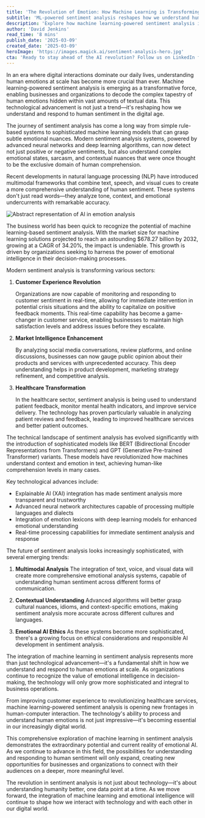```yaml
---
title: 'The Revolution of Emotion: How Machine Learning is Transforming Sentiment Analysis'
subtitle: 'ML-powered sentiment analysis reshapes how we understand human emotions at scale'
description: 'Explore how machine learning-powered sentiment analysis is revolutionizing our understanding of human emotions. Discover its impact across various sectors including customer experience, market intelligence, and healthcare.'
author: 'David Jenkins'
read_time: '8 mins'
publish_date: '2025-03-09'
created_date: '2025-03-09'
heroImage: 'https://images.magick.ai/sentiment-analysis-hero.jpg'
cta: 'Ready to stay ahead of the AI revolution? Follow us on LinkedIn for daily insights into how machine learning is transforming business intelligence and emotional analytics.'
---
```


In an era where digital interactions dominate our daily lives, understanding human emotions at scale has become more crucial than ever. Machine learning-powered sentiment analysis is emerging as a transformative force, enabling businesses and organizations to decode the complex tapestry of human emotions hidden within vast amounts of textual data. This technological advancement is not just a trend—it's reshaping how we understand and respond to human sentiment in the digital age.

The journey of sentiment analysis has come a long way from simple rule-based systems to sophisticated machine learning models that can grasp subtle emotional nuances. Modern sentiment analysis systems, powered by advanced neural networks and deep learning algorithms, can now detect not just positive or negative sentiments, but also understand complex emotional states, sarcasm, and contextual nuances that were once thought to be the exclusive domain of human comprehension.

Recent developments in natural language processing (NLP) have introduced multimodal frameworks that combine text, speech, and visual cues to create a more comprehensive understanding of human sentiment. These systems don't just read words—they analyze tone, context, and emotional undercurrents with remarkable accuracy.

![Abstract representation of AI in emotion analysis](https://via.placeholder.com/600x400.png)

The business world has been quick to recognize the potential of machine learning-based sentiment analysis. With the market size for machine learning solutions projected to reach an astounding $678.27 billion by 2032, growing at a CAGR of 34.20%, the impact is undeniable. This growth is driven by organizations seeking to harness the power of emotional intelligence in their decision-making processes.

Modern sentiment analysis is transforming various sectors:

1. **Customer Experience Revolution**

   Organizations are now capable of monitoring and responding to customer sentiment in real-time, allowing for immediate intervention in potential crisis situations and the ability to capitalize on positive feedback moments. This real-time capability has become a game-changer in customer service, enabling businesses to maintain high satisfaction levels and address issues before they escalate.

2. **Market Intelligence Enhancement**

   By analyzing social media conversations, review platforms, and online discussions, businesses can now gauge public opinion about their products and services with unprecedented accuracy. This deep understanding helps in product development, marketing strategy refinement, and competitive analysis.

3. **Healthcare Transformation**

   In the healthcare sector, sentiment analysis is being used to understand patient feedback, monitor mental health indicators, and improve service delivery. The technology has proven particularly valuable in analyzing patient reviews and feedback, leading to improved healthcare services and better patient outcomes.

The technical landscape of sentiment analysis has evolved significantly with the introduction of sophisticated models like BERT (Bidirectional Encoder Representations from Transformers) and GPT (Generative Pre-trained Transformer) variants. These models have revolutionized how machines understand context and emotion in text, achieving human-like comprehension levels in many cases.

Key technological advances include:
- Explainable AI (XAI) integration has made sentiment analysis more transparent and trustworthy
- Advanced neural network architectures capable of processing multiple languages and dialects
- Integration of emotion lexicons with deep learning models for enhanced emotional understanding
- Real-time processing capabilities for immediate sentiment analysis and response

The future of sentiment analysis looks increasingly sophisticated, with several emerging trends:

1. **Multimodal Analysis**
   The integration of text, voice, and visual data will create more comprehensive emotional analysis systems, capable of understanding human sentiment across different forms of communication.

2. **Contextual Understanding**
   Advanced algorithms will better grasp cultural nuances, idioms, and context-specific emotions, making sentiment analysis more accurate across different cultures and languages.

3. **Emotional AI Ethics**
   As these systems become more sophisticated, there's a growing focus on ethical considerations and responsible AI development in sentiment analysis.

The integration of machine learning in sentiment analysis represents more than just technological advancement—it's a fundamental shift in how we understand and respond to human emotions at scale. As organizations continue to recognize the value of emotional intelligence in decision-making, the technology will only grow more sophisticated and integral to business operations.

From improving customer experience to revolutionizing healthcare services, machine learning-powered sentiment analysis is opening new frontages in human-computer interaction. The technology's ability to process and understand human emotions is not just impressive—it's becoming essential in our increasingly digital world.

This comprehensive exploration of machine learning in sentiment analysis demonstrates the extraordinary potential and current reality of emotional AI. As we continue to advance in this field, the possibilities for understanding and responding to human sentiment will only expand, creating new opportunities for businesses and organizations to connect with their audiences on a deeper, more meaningful level.

The revolution in sentiment analysis is not just about technology—it's about understanding humanity better, one data point at a time. As we move forward, the integration of machine learning and emotional intelligence will continue to shape how we interact with technology and with each other in our digital world.